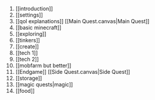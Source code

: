  1. [[introduction]]
 2. [[settings]]
 3. [[qol explanations]]
[[Main Quest.canvas|Main Quest]]
 1. [[basic minecraft]]
 2. [[exploring]]
 3. [[tinkers]]
 4. [[create]]
 5. [[tech 1]]
 6. [[tech 2]]
 7. [[mobfarm but better]]
 8. [[Endgame]]
[[Side Quest.canvas|Side Quest]]
 1. [[storage]]
 2. [[magic quests|magic]]
 3. [[food]]